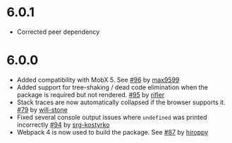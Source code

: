 # 6.0.1

* Corrected peer dependency

# 6.0.0

* Added compatibility with MobX 5. See [#96](https://github.com/mobxjs/mobx-react-devtools/pull/96) by [max9599](https://github.com/max9599)
* Added support for tree-shaking / dead code elimination when the package is required but not rendered. [#95](https://github.com/mobxjs/mobx-react-devtools/pull/95) by [rifler](https://github.com/rifler)
* Stack traces are now automatically collapsed if the browser supports it. [#79](https://github.com/mobxjs/mobx-react-devtools/pull/78) by [will-stone](https://github.com/will-stone)
* Fixed several console output issues where `undefined` was printed incorrectly [#94](https://github.com/mobxjs/mobx-react-devtools/pull/94) by [srg-kostyrko](https://github.com/srg-kostyrko)
* Webpack 4 is now used to build the package. See [#87](https://github.com/mobxjs/mobx-react-devtools/pull/87) by [hiroppy](https://github.com/hiroppy)